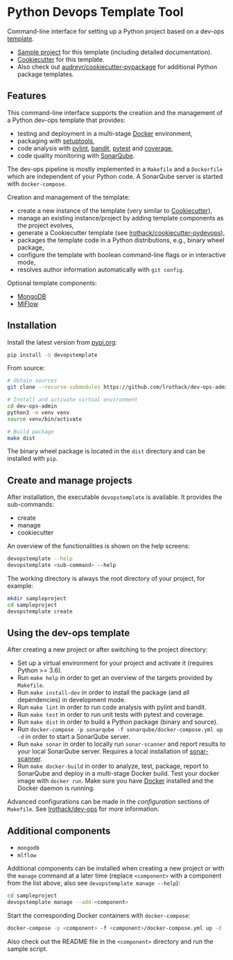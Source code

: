 # Python Devops Template Tool

Command-line interface for setting up a Python project based on a dev-ops [template](https://github.com/lrothack/dev-ops).

- [Sample project](https://github.com/lrothack/dev-ops) for this template (including detailed documentation).
- [Cookiecutter](https://github.com/lrothack/cookiecutter-pydevops) for this template.
- Also check out [audreyr/cookiecutter-pypackage](https://github.com/audreyr/cookiecutter-pypackage) for additional Python package templates.

## Features

This command-line interface supports the creation and the management of a Python dev-ops template that provides:

- testing and deployment in a multi-stage [Docker](https://www.docker.com) environment,
- packaging with [setuptools](https://setuptools.readthedocs.io/en/latest/),
- code analysis with [pylint](https://www.pylint.org/), [bandit](https://bandit.readthedocs.io/en/latest/), [pytest](https://docs.pytest.org/en/stable/) and [coverage](https://coverage.readthedocs.io/en/latest/),
- code quality monitoring with [SonarQube](https://www.sonarqube.org).

The dev-ops pipeline is mostly implemented in a `Makefile` and a `Dockerfile` which are
independent of your Python code. A SonarQube server is started with `docker-compose`.

Creation and management of the template:

- create a new instance of the template (very similar to [Cookiecutter](https://github.com/audreyr/cookiecutter)),
- manage an existing instance/project by adding template components as the project evolves,
- generate a Cookiecutter template (see [lrothack/cookiecutter-pydevops](https://github.com/lrothack/cookiecutter-pydevops)),
- packages the template code in a Python distributions, e.g., binary wheel package,
- configure the template with boolean command-line flags or in interactive mode,
- resolves author information automatically with `git config`.

Optional template components:

- [MongoDB](https://www.mongodb.com)
- [MlFlow](https://www.mlflow.org)

## Installation

Install the latest version from [pypi.org](https://pypi.org/project/devopstemplate/):

```bash
pip install -U devopstemplate
```

From source:

```bash
# Obtain sources
git clone --recurse-submodules https://github.com/lrothack/dev-ops-admin.git

# Install and activate virtual environment
cd dev-ops-admin
python3 -m venv venv
source venv/bin/activate

# Build package
make dist
```

The binary wheel package is located in the `dist` directory and can be installed with `pip`.

## Create and manage projects

After installation, the executable `devopstemplate` is available. It provides the sub-commands:

- create
- manage
- cookiecutter

An overview of the functionalities is shown on the help screens:

```bash
devopstemplate --help
devopstemplate <sub-command> --help
```

The working directory is always the root directory of your project, for example:

```bash
mkdir sampleproject
cd sampleproject
devopstemplate create
```

## Using the dev-ops template

After creating a new project or after switching to the project directory:

- Set up a virtual environment for your project and activate it (requires Python >= 3.6).
- Run `make help` in order to get an overview of the targets provided by `Makefile`.
- Run `make install-dev` in order to install the package (and all dependencies) in development mode.
- Run `make lint` in order to run code analysis with pylint and bandit.
- Run `make test` in order to run unit tests with pytest and coverage.
- Run `make dist` in order to build a Python package (binary and source).
- Run `docker-compose -p sonarqube -f sonarqube/docker-compose.yml up -d` in order to start a SonarQube server.
- Run `make sonar` in order to locally run `sonar-scanner` and report results to your local SonarQube server. Requires a local installation of [sonar-scanner](https://docs.sonarqube.org/latest/analysis/scan/sonarscanner/).
- Run `make docker-build` in order to analyze, test, package, report to SonarQube and deploy in a multi-stage Docker build. Test your docker image with `docker run`. Make sure you have [Docker](https://www.docker.com) installed and the Docker daemon is running.

Advanced configurations can be made in the *configuration* sections of `Makefile`. See [lrothack/dev-ops](https://github.com/lrothack/dev-ops) for more information.

## Additional components

- `mongodb`
- `mlflow`

Additional components can be installed when creating a new project or with the `manage` command at a later time (replace `<component>` with a component from the list above, also see `devopstemplate manage --help`):

```bash
cd sampleproject
devopstemplate manage --add-<component>
```

Start the corresponding Docker containers with `docker-compose`:

```bash
docker-compose -p <component> -f <component>/docker-compose.yml up -d
```

Also check out the README file in the `<component>` directory and run the sample script.